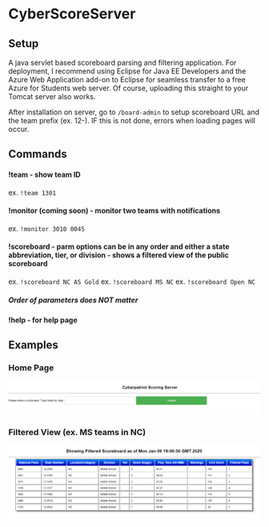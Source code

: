 # CyberScoreServer
## Setup
A java servlet based scoreboard parsing and filtering application. For deployment, I recommend using Eclipse for Java EE Developers and the Azure Web Application add-on to Eclipse for seamless transfer to a free Azure for Students web server. Of course, uploading this straight to your Tomcat server also works.

After installation on server, go to `/board-admin` to setup scoreboard URL and the team prefix (ex. 12-). IF this is not done, errors when loading pages will occur.

## Commands
#### !team <last four of team ID> - show team ID
  ex. `!team 1301`
#### !monitor <last four of team ID> <last four of another team ID> (coming soon) - monitor two teams with notifications
  ex. `!monitor 3010 0045`
#### !scoreboard <parm1> <parm2> <parm3> - parm options can be in any order and either a state abbreviation, tier, or division - shows a filtered view of the public scoreboard
  ex. `!scoreboard NC AS Gold`
  ex. `!scoreboard MS NC`
  ex. `!scoreboard Open NC`
  ##### Order of parameters does NOT matter
#### !help - for help page

## Examples
### Home Page
![Screenshot](homepage.png)

### Filtered View (ex. MS teams in NC)
![Screenshot](MSfilterEx.PNG)
